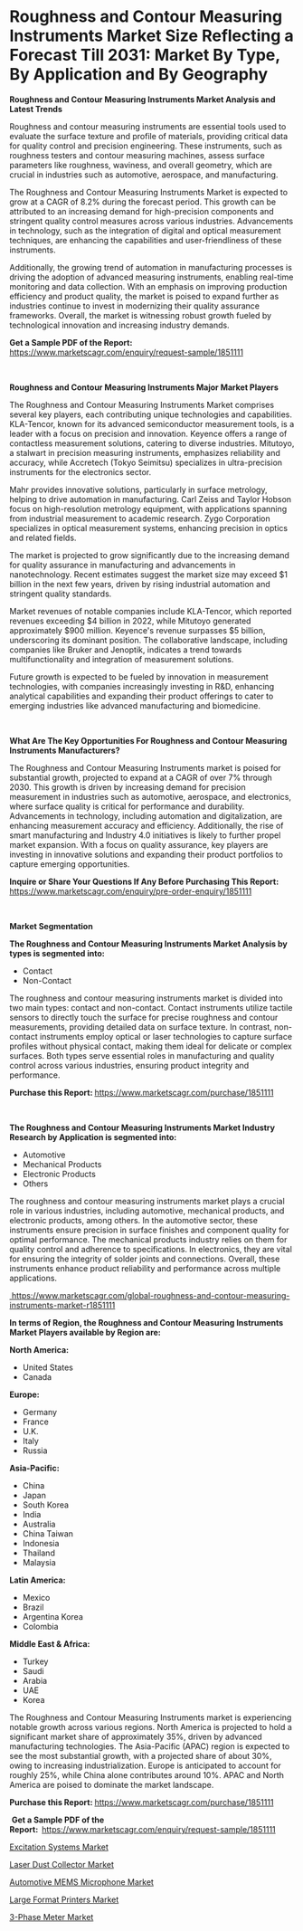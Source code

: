 <p><h1>Roughness and Contour Measuring Instruments Market Size Reflecting a Forecast Till 2031: Market By Type, By Application and By Geography</h1></p><p><strong>Roughness and Contour Measuring Instruments Market Analysis and Latest Trends</strong></p>
<p><p>Roughness and contour measuring instruments are essential tools used to evaluate the surface texture and profile of materials, providing critical data for quality control and precision engineering. These instruments, such as roughness testers and contour measuring machines, assess surface parameters like roughness, waviness, and overall geometry, which are crucial in industries such as automotive, aerospace, and manufacturing.</p><p>The Roughness and Contour Measuring Instruments Market is expected to grow at a CAGR of 8.2% during the forecast period. This growth can be attributed to an increasing demand for high-precision components and stringent quality control measures across various industries. Advancements in technology, such as the integration of digital and optical measurement techniques, are enhancing the capabilities and user-friendliness of these instruments. </p><p>Additionally, the growing trend of automation in manufacturing processes is driving the adoption of advanced measuring instruments, enabling real-time monitoring and data collection. With an emphasis on improving production efficiency and product quality, the market is poised to expand further as industries continue to invest in modernizing their quality assurance frameworks. Overall, the market is witnessing robust growth fueled by technological innovation and increasing industry demands.</p></p>
<p><strong>Get a Sample PDF of the Report:&nbsp;</strong> <a href="https://www.marketscagr.com/enquiry/request-sample/1851111?utm_campaign=1186&utm_medium=2&utm_source=Github&utm_content=ia&utm_term=19102024&utm_id=roughness-and-contour-measuring-instruments">https://www.marketscagr.com/enquiry/request-sample/1851111</a></p>
<p>&nbsp;</p>
<p><strong>Roughness and Contour Measuring Instruments Major Market Players</strong></p>
<p><p>The Roughness and Contour Measuring Instruments Market comprises several key players, each contributing unique technologies and capabilities. KLA-Tencor, known for its advanced semiconductor measurement tools, is a leader with a focus on precision and innovation. Keyence offers a range of contactless measurement solutions, catering to diverse industries. Mitutoyo, a stalwart in precision measuring instruments, emphasizes reliability and accuracy, while Accretech (Tokyo Seimitsu) specializes in ultra-precision instruments for the electronics sector.</p><p>Mahr provides innovative solutions, particularly in surface metrology, helping to drive automation in manufacturing. Carl Zeiss and Taylor Hobson focus on high-resolution metrology equipment, with applications spanning from industrial measurement to academic research. Zygo Corporation specializes in optical measurement systems, enhancing precision in optics and related fields.</p><p>The market is projected to grow significantly due to the increasing demand for quality assurance in manufacturing and advancements in nanotechnology. Recent estimates suggest the market size may exceed $1 billion in the next few years, driven by rising industrial automation and stringent quality standards.</p><p>Market revenues of notable companies include KLA-Tencor, which reported revenues exceeding $4 billion in 2022, while Mitutoyo generated approximately $900 million. Keyence's revenue surpasses $5 billion, underscoring its dominant position. The collaborative landscape, including companies like Bruker and Jenoptik, indicates a trend towards multifunctionality and integration of measurement solutions.</p><p>Future growth is expected to be fueled by innovation in measurement technologies, with companies increasingly investing in R&D, enhancing analytical capabilities and expanding their product offerings to cater to emerging industries like advanced manufacturing and biomedicine.</p></p>
<p>&nbsp;</p>
<p><strong>What Are The Key Opportunities For Roughness and Contour Measuring Instruments Manufacturers?</strong></p>
<p><p>The Roughness and Contour Measuring Instruments market is poised for substantial growth, projected to expand at a CAGR of over 7% through 2030. This growth is driven by increasing demand for precision measurement in industries such as automotive, aerospace, and electronics, where surface quality is critical for performance and durability. Advancements in technology, including automation and digitalization, are enhancing measurement accuracy and efficiency. Additionally, the rise of smart manufacturing and Industry 4.0 initiatives is likely to further propel market expansion. With a focus on quality assurance, key players are investing in innovative solutions and expanding their product portfolios to capture emerging opportunities.</p></p>
<p><strong>Inquire or Share Your Questions If Any Before Purchasing This Report:</strong> <a href="https://www.marketscagr.com/enquiry/pre-order-enquiry/1851111?utm_campaign=1186&utm_medium=2&utm_source=Github&utm_content=ia&utm_term=19102024&utm_id=roughness-and-contour-measuring-instruments">https://www.marketscagr.com/enquiry/pre-order-enquiry/1851111</a></p>
<p>&nbsp;</p>
<p><strong>Market Segmentation</strong></p>
<p><strong>The Roughness and Contour Measuring Instruments Market Analysis by types is segmented into:</strong></p>
<p><ul><li>Contact</li><li>Non-Contact</li></ul></p>
<p><p>The roughness and contour measuring instruments market is divided into two main types: contact and non-contact. Contact instruments utilize tactile sensors to directly touch the surface for precise roughness and contour measurements, providing detailed data on surface texture. In contrast, non-contact instruments employ optical or laser technologies to capture surface profiles without physical contact, making them ideal for delicate or complex surfaces. Both types serve essential roles in manufacturing and quality control across various industries, ensuring product integrity and performance.</p></p>
<p><strong>Purchase this Report:&nbsp;</strong><a href="https://www.marketscagr.com/purchase/1851111?utm_campaign=1186&utm_medium=2&utm_source=Github&utm_content=ia&utm_term=19102024&utm_id=roughness-and-contour-measuring-instruments">https://www.marketscagr.com/purchase/1851111</a></p>
<p>&nbsp;</p>
<p><strong>The Roughness and Contour Measuring Instruments Market Industry Research by Application is segmented into:</strong></p>
<p><ul><li>Automotive</li><li>Mechanical Products</li><li>Electronic Products</li><li>Others</li></ul></p>
<p><p>The roughness and contour measuring instruments market plays a crucial role in various industries, including automotive, mechanical products, and electronic products, among others. In the automotive sector, these instruments ensure precision in surface finishes and component quality for optimal performance. The mechanical products industry relies on them for quality control and adherence to specifications. In electronics, they are vital for ensuring the integrity of solder joints and connections. Overall, these instruments enhance product reliability and performance across multiple applications.</p></p>
<p><a href="https://www.marketscagr.com/global-roughness-and-contour-measuring-instruments-market-r1851111?utm_campaign=1186&utm_medium=2&utm_source=Github&utm_content=ia&utm_term=19102024&utm_id=roughness-and-contour-measuring-instruments">&nbsp;https://www.marketscagr.com/global-roughness-and-contour-measuring-instruments-market-r1851111</a></p>
<p><strong>In terms of Region, the Roughness and Contour Measuring Instruments Market Players available by Region are:</strong></p>
<p>
    <p> <strong> North America: </strong>
        <ul>
            <li>United States</li>
            <li>Canada</li>
        </ul>
        </p> 
    <p> <strong> Europe: </strong>
        <ul>
            <li>Germany</li>
            <li>France</li>
            <li>U.K.</li>
            <li>Italy</li>
            <li>Russia</li>
        </ul>
        </p> 
    <p> <strong> Asia-Pacific: </strong>
        <ul>
            <li>China</li>
            <li>Japan</li>
            <li>South Korea</li>
            <li>India</li>
            <li>Australia</li>
            <li>China Taiwan</li>
            <li>Indonesia</li>
            <li>Thailand</li>
            <li>Malaysia</li>
        </ul>
        </p> 
    <p> <strong> Latin America: </strong>
        <ul>
            <li>Mexico</li>
            <li>Brazil</li>
            <li>Argentina Korea</li>
            <li>Colombia</li>
        </ul>
        </p> 
    <p> <strong> Middle East & Africa: </strong>
        <ul>
            <li>Turkey</li>
            <li>Saudi</li>
            <li>Arabia</li>
            <li>UAE</li>
            <li>Korea</li>
        </ul>
    </p>
    </p>
<p><p>The Roughness and Contour Measuring Instruments market is experiencing notable growth across various regions. North America is projected to hold a significant market share of approximately 35%, driven by advanced manufacturing technologies. The Asia-Pacific (APAC) region is expected to see the most substantial growth, with a projected share of about 30%, owing to increasing industrialization. Europe is anticipated to account for roughly 25%, while China alone contributes around 10%. APAC and North America are poised to dominate the market landscape.</p></p>
<p><strong>Purchase this Report: </strong><a href="https://www.marketscagr.com/purchase/1851111?utm_campaign=1186&utm_medium=2&utm_source=Github&utm_content=ia&utm_term=19102024&utm_id=roughness-and-contour-measuring-instruments">https://www.marketscagr.com/purchase/1851111</a></p>
<p>&nbsp;<strong>Get a Sample PDF of the Report:&nbsp;&nbsp;</strong><a href="https://www.marketscagr.com/enquiry/request-sample/1851111?utm_campaign=1186&utm_medium=2&utm_source=Github&utm_content=ia&utm_term=19102024&utm_id=roughness-and-contour-measuring-instruments">https://www.marketscagr.com/enquiry/request-sample/1851111</a></p>
<p><strong></strong></p>
<p><p><a href="https://www.linkedin.com/pulse/excitation-systems-market-drivers-challenges-forecast-2024-2031-wzwqf?utm_campaign=1186&utm_medium=2&utm_source=Github&utm_content=ia&utm_term=19102024&utm_id=roughness-and-contour-measuring-instruments">Excitation Systems Market</a></p><p><a href="https://issuu.com/reportprime-2/docs/laser-dust-collector-market-size-20_dcef128099ff0f?utm_campaign=1186&utm_medium=2&utm_source=Github&utm_content=ia&utm_term=19102024&utm_id=roughness-and-contour-measuring-instruments">Laser Dust Collector Market</a></p><p><a href="https://github.com/AKSHATREPORTPRIME/Market-Research-Report-List-6/blob/main/automotive-mems-microphone-market.md?utm_campaign=1186&utm_medium=2&utm_source=Github&utm_content=ia&utm_term=19102024&utm_id=roughness-and-contour-measuring-instruments">Automotive MEMS Microphone Market</a></p><p><a href="https://www.linkedin.com/pulse/navigating-large-format-printers-market-expert-analysis-7hpcf?utm_campaign=1186&utm_medium=2&utm_source=Github&utm_content=ia&utm_term=19102024&utm_id=roughness-and-contour-measuring-instruments">Large Format Printers Market</a></p><p><a href="https://github.com/elenif62bh/Market-Research-Report-List-1/blob/main/3-phase-meter-market.md?utm_campaign=1186&utm_medium=2&utm_source=Github&utm_content=ia&utm_term=19102024&utm_id=roughness-and-contour-measuring-instruments">3-Phase Meter Market</a></p></p>